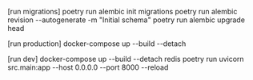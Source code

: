 [run migrations]
poetry run alembic init migrations
poetry run alembic revision --autogenerate -m "Initial schema"
poetry run alembic upgrade head

[run production]
docker-compose up --build --detach

[run dev]
docker-compose up --build --detach redis
poetry run uvicorn src.main:app --host 0.0.0.0 --port 8000 --reload
